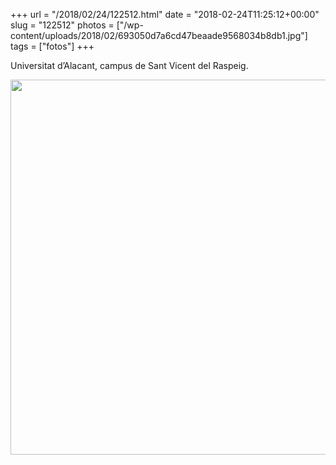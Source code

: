 +++
url = "/2018/02/24/122512.html"
date = "2018-02-24T11:25:12+00:00"
slug = "122512"
photos = ["/wp-content/uploads/2018/02/693050d7a6cd47beaade9568034b8db1.jpg"]
tags = ["fotos"]
+++

Universitat d’Alacant, campus de Sant Vicent del Raspeig.

<img src="/wp-content/uploads/2018/02/693050d7a6cd47beaade9568034b8db1.jpg" width="600" height="600" />
